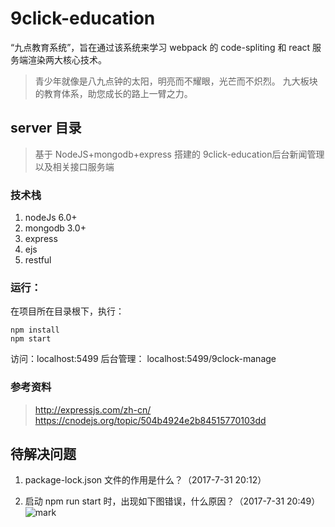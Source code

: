 # 9click-education
“九点教育系统”，旨在通过该系统来学习 webpack 的 code-spliting 和 react 服务端渲染两大核心技术。

> 青少年就像是八九点钟的太阳，明亮而不耀眼，光芒而不炽烈。
> 九大板块的教育体系，助您成长的路上一臂之力。

## server 目录
> 基于 NodeJS+mongodb+express 搭建的 9click-education后台新闻管理以及相关接口服务端

### 技术栈
1. nodeJs 6.0+
2. mongodb 3.0+
3. express
4. ejs
5. restful

### 运行：
在项目所在目录根下，执行：

```shell
npm install
npm start
```

访问：localhost:5499
后台管理： localhost:5499/9clock-manage

### 参考资料
> http://expressjs.com/zh-cn/
https://cnodejs.org/topic/504b4924e2b84515770103dd

## 待解决问题

1. package-lock.json 文件的作用是什么？（2017-7-31 20:12）

2. 启动 npm run start 时，出现如下图错误，什么原因？（2017-7-31 20:49）
![mark](http://ojjslhnls.bkt.clouddn.com/blog/20170731/204804467.png)

